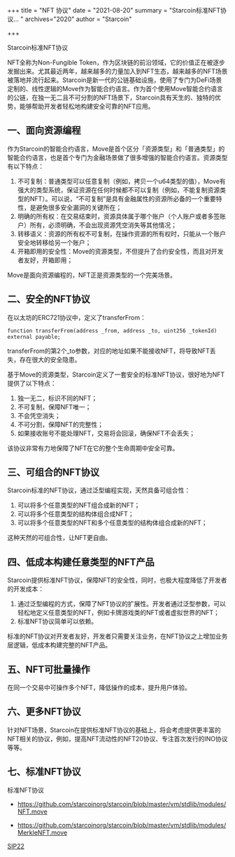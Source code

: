 +++
title = "NFT 协议"
date = "2021-08-20"
summary = "Starcoin标准NFT协议... "
archives="2020"
author = "Starcoin"

+++

Starcoin标准NFT协议

<!--more-->

NFT全称为Non-Fungible Token，作为区块链的前沿领域，它的价值正在被逐步发掘出来。尤其最近两年，越来越多的力量加入到NFT生态，越来越多的NFT场景被落地并流行起来。Starcoin是新一代的公链基础设施，使用了专门为DeFi场景定制的、线性逻辑的Move作为智能合约语言。作为首个使用Move智能合约语言的公链，在独一无二且不可分割的NFT场景下，Starcoin具有天生的、独特的优势，能够帮助开发者轻松地构建安全可靠的NFT应用。



## 一、面向资源编程

作为Starcoin的智能合约语言，Move是首个区分「资源类型」和「普通类型」的智能合约语言，也是首个专门为金融场景做了很多增强的智能合约语言。资源类型有以下特点：

1. 不可复制：普通类型可以任意复制（例如，拷贝一个u64类型的值），Move有强大的类型系统，保证资源在任何时候都不可以复制（例如，不能复制资源类型的NFT）。可以说，“不可复制”是具有金融属性的资源所必备的一个重要特性，是避免很多安全漏洞的关键所在；
2. 明确的所有权：在交易结束时，资源具体属于哪个账户（个人账户或者多签账户）所有，必须明确，不会出现资源凭空消失等其他情况；
3. 转移语义：资源的所有权不可复制，在操作资源的所有权时，只能从一个账户安全地转移给另一个账户；
4. 开箱即用的安全性：Move的资源类型，不但提升了合约安全性，而且对开发者友好，开箱即用；

Move是面向资源编程的，NFT正是资源类型的一个完美场景。



## 二、安全的NFT协议

在以太坊的ERC721协议中，定义了transferFrom：

```
function transferFrom(address _from, address _to, uint256 _tokenId) external payable;
```

transferFrom的第2个_to参数，对应的地址如果不能接收NFT，将导致NFT丢失，存在很大的安全隐患。

基于Move的资源类型，Starcoin定义了一套安全的标准NFT协议，很好地为NFT提供了以下特点：

1. 独一无二，标识不同的NFT；
2. 不可复制，保障NFT唯一；
3. 不会凭空消失；
4. 不可分割，保障NFT的完整性；
5. 如果接收账号不能处理NFT，交易将会回滚，确保NFT不会丢失；

该协议非常有力地保障了NFT在它的整个生命周期中安全可靠。



## 三、可组合的NFT协议

Starcoin标准的NFT协议，通过泛型编程实现，天然具备可组合性：

1. 可以将多个任意类型的NFT组合成新的NFT；
2. 可以将多个任意类型的结构体组合成NFT；
3. 可以将多个任意类型的NFT和多个任意类型的结构体组合成新的NFT；

这种天然的可组合性，让NFT更自由。



## 四、低成本构建任意类型的NFT产品

Starcoin提供标准NFT协议，保障NFT的安全性，同时，也极大程度降低了开发者的开发成本：

1. 通过泛型编程的方式，保障了NFT协议的扩展性。开发者通过泛型参数，可以轻松地定义任意类型的NFT，例如卡牌游戏类的NFT或者虚拟世界的NFT；
2. 标准NFT协议简单可以依赖。

标准的NFT协议对开发者友好，开发者只需要关注业务，在NFT协议之上增加业务层逻辑，低成本构建完整的NFT产品。



## 五、NFT可批量操作

在同一个交易中可操作多个NFT，降低操作的成本，提升用户体验。



## 六、更多NFT协议

针对NFT场景，Starcoin在提供标准NFT协议的基础上，将会考虑提供更丰富的NFT相关的协议，例如，提高NFT流动性的NFT20协议、专注首次发行的INO协议等等。



## 七、标准NFT协议

标准NFT协议

* https://github.com/starcoinorg/starcoin/blob/master/vm/stdlib/modules/NFT.move

* https://github.com/starcoinorg/starcoin/blob/master/vm/stdlib/modules/MerkleNFT.move

[SIP22](https://github.com/starcoinorg/sips/blob/master/sip-22/index.zh.md)